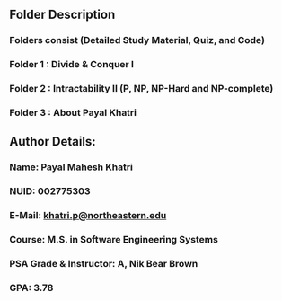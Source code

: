 ## Folder Description

### Folders consist (Detailed Study Material, Quiz, and Code)

### Folder 1 : Divide & Conquer I 

### Folder 2 : Intractability II (P, NP, NP-Hard and NP-complete) 

### Folder 3 : About Payal Khatri


## Author Details:
### Name:	Payal Mahesh Khatri
### NUID:	002775303
### E-Mail:	khatri.p@northeastern.edu
### Course:	M.S. in Software Engineering Systems
### PSA Grade & Instructor:	A, Nik Bear Brown
### GPA:	3.78

